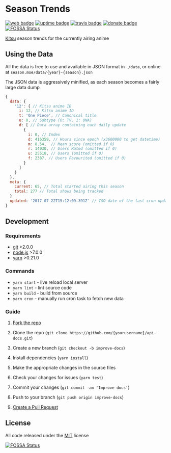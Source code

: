 # Season Trends

[![web badge]][web]
[![uptime badge]][web]
[![travis badge]][travis]
[![donate badge]][donate]
[![FOSSA Status](https://app.fossa.io/api/projects/git%2Bgithub.com%2Fwopian%2Fkitsu-season-trends.svg?type=shield)](https://app.fossa.io/projects/git%2Bgithub.com%2Fwopian%2Fkitsu-season-trends?ref=badge_shield)

[Kitsu] season trends for the currently airing anime

## Using the Data

All the data is free to use and available in JSON format in `./data`, or online at `season.moe/data/{year}-{season}.json`

The JSON data is aggressively minified, as each season becomes a fairly large data dump

```js
{
  data: {
    '12': { // Kitsu anime ID
      i: 12, // Kitsu anime ID
      t: 'One Piece', // Canonical title
      u: 0, // Subtype (0: TV, 1: ONA)
      d: [ // Data array containing each daily update
        {
          i: 0, // Index
          d: 416359, // Hours since epoch (x3600000 to get datetime)
          m: 8.54,  // Mean score (omitted if 0)
          r: 14030, // Users Rated (omitted if 0)
          u: 25518, // Users (omitted if 0)
          f: 2387, // Users Favourited (omitted if 0)
        }
      ]
    }
  },
  meta: {
    current: 65, // Total started airing this season
    total: 277 // Total shows being tracked
  }
  updated: '2017-07-22T15:12:09.391Z' // ISO date of the last cron update
}
```

## Development

### Requirements

- [git] >2.0.0
- [node.js] >7.0.0
- [yarn] >0.21.0

### Commands

- `yarn start` - live reload local server
- `yarn lint` - lint source code
- `yarn build` - build from source
- `yarn cron` - manually run cron task to fetch new data

### Guide

1. [Fork the repo]

2. Clone the repo (`git clone https://github.com/{yourusername}/api-docs.git`)

3. Create a new branch (`git checkout -b improve-docs`)

4. Install dependencies (`yarn install`)

5. Make the appropriate changes in the source files

6. Check your changes for issues (`yarn test`)

7. Commit your changes (`git commit -am 'Improve docs'`)

8. Push to your branch (`git push origin improve-docs`)

9. [Create a Pull Request]

## License

All code released under the [MIT] license

[Kitsu]:https://kitsu.io
[Fork the repo]:https://help.github.com/articles/fork-a-repo/#fork-an-example-repository
[Create a Pull Request]:https://help.github.com/articles/creating-a-pull-request/#creating-the-pull-request
[MIT]:https://github.com/wopian/kitsu-season-trends/blob/master/LICENSE.md
[git]:https://git-scm.com
[node.js]:https://nodejs.org
[yarn]:https://yarnpkg.com

[web]:https://season.moe
[web badge]:https://img.shields.io/website-up-down-green-red/https/season.wopian.me.svg?style=flat-square&label=web
[uptime badge]:https://img.shields.io/uptimerobot/ratio/7/m779133972-4da0d8f104f1d6ffaf921257.svg?style=flat-square

[travis]:https://travis-ci.org/wopian/kitsu-season-trends
[travis badge]:https://img.shields.io/travis/wopian/kitsu-season-trends/master.svg?style=flat-square&label=linux

[donate]:https://www.patreon.com/wopian
[donate badge]:https://img.shields.io/badge/patreon-donate-ff69b4.svg?style=flat-square


[![FOSSA Status](https://app.fossa.io/api/projects/git%2Bgithub.com%2Fwopian%2Fkitsu-season-trends.svg?type=large)](https://app.fossa.io/projects/git%2Bgithub.com%2Fwopian%2Fkitsu-season-trends?ref=badge_large)
